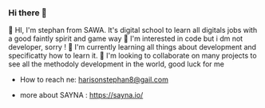 ### Hi there 👋

👋 HI, I'm stephan from SAWA. It's digital school to learn all digitals jobs with a good faintly spirit and game way
👀 I'm interested in code but i dm not developer, sorry !
🤗 I'm currently learning all things about development and specificatty how to learn it.
🥰 I'm looking to collaborate on many projects to see all the methodoly development in the world, good luck for me
* How to reach ne: harisonstephan8@gail.com

* more about SAYNA : https://sayna.io/<br>

